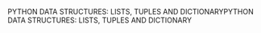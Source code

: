 PYTHON DATA STRUCTURES: LISTS, TUPLES AND DICTIONARYPYTHON DATA STRUCTURES: LISTS, TUPLES AND DICTIONARY
